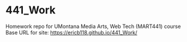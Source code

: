 # 441_Work
Homework repo for UMontana Media Arts, Web Tech (MART441) course
Base URL for site: https://ericb118.github.io/441_Work/